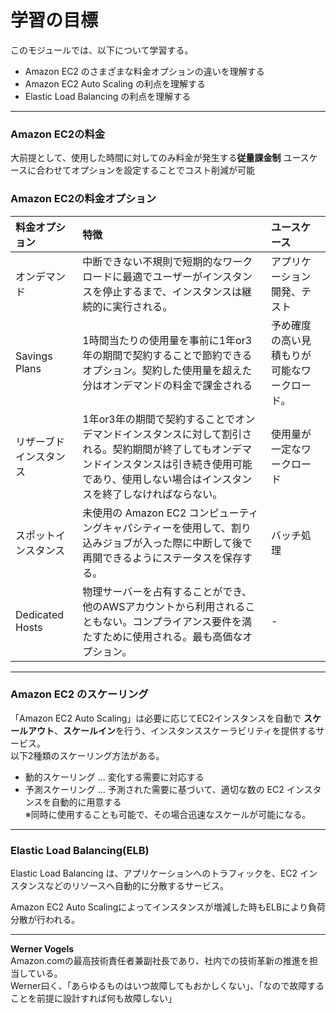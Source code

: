 # 学習の目標

このモジュールでは、以下について学習する。

 - Amazon EC2 のさまざまな料金オプションの違いを理解する
 - Amazon EC2 Auto Scaling の利点を理解する
 - Elastic Load Balancing の利点を理解する

---

### Amazon EC2の料金
大前提として、使用した時間に対してのみ料金が発生する**従量課金制**
ユースケースに合わせてオプションを設定することでコスト削減が可能


### Amazon EC2の料金オプション

|料金オプション|特徴|ユースケース|
|:--|:--|:--|
|オンデマンド|中断できない不規則で短期的なワークロードに最適でユーザーがインスタンスを停止するまで、インスタンスは継続的に実行される。  |アプリケーション開発、テスト|
|Savings Plans|1時間当たりの使用量を事前に1年or3年の期間で契約することで節約できるオプション。契約した使用量を超えた分はオンデマンドの料金で課金される|予め確度の高い見積もりが可能なワークロード。|
|リザーブドインスタンス|1年or3年の期間で契約することでオンデマンドインスタンスに対して割引される。契約期間が終了してもオンデマンドインスタンスは引き続き使用可能であり、使用しない場合はインスタンスを終了しなければならない。|使用量が一定なワークロード|
|スポットインスタンス|未使用の Amazon EC2 コンピューティングキャパシティーを使用して、割り込みジョブが入った際に中断して後で再開できるようにステータスを保存する。|バッチ処理|
|Dedicated Hosts|物理サーバーを占有することができ、他のAWSアカウントから利用されることもない。コンプライアンス要件を満たすために使用される。最も高価なオプション。|-|

---

### Amazon EC2 のスケーリング

「Amazon EC2 Auto Scaling」は必要に応じてEC2インスタンスを自動で
**スケールアウト**、**スケールイン**を行う、インスタンススケーラビリティを提供するサービス。  
  以下2種類のスケーリング方法がある。
 - 動的スケーリング … 変化する需要に対応する
 - 予測スケーリング … 予測された需要に基づいて、適切な数の EC2 インスタンスを自動的に用意する  
※同時に使用することも可能で、その場合迅速なスケールが可能になる。

---

### Elastic Load Balancing(ELB)
Elastic Load Balancing は、アプリケーションへのトラフィックを、EC2 インスタンスなどのリソースへ自動的に分散するサービス。

Amazon EC2 Auto Scalingによってインスタンスが増減した時もELBにより負荷分散が行われる。

---

**Werner Vogels**  
Amazon.comの最高技術責任者兼副社長であり、社内での技術革新の推進を担当している。  
Werner曰く、「あらゆるものはいつ故障してもおかしくない」、「なので故障することを前提に設計すれば何も故障しない」
